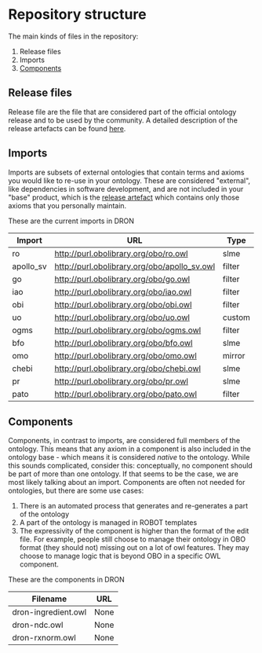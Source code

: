 # Repository structure

The main kinds of files in the repository:

1. Release files
2. Imports
3. [Components](#components)

## Release files
Release file are the file that are considered part of the official ontology release and to be used by the community. A detailed description of the release artefacts can be found [here](https://github.com/INCATools/ontology-development-kit/blob/master/docs/ReleaseArtefacts.md).

## Imports
Imports are subsets of external ontologies that contain terms and axioms you would like to re-use in your ontology. These are considered "external", like dependencies in software development, and are not included in your "base" product, which is the [release artefact](https://github.com/INCATools/ontology-development-kit/blob/master/docs/ReleaseArtefacts.md) which contains only those axioms that you personally maintain.

These are the current imports in DRON

| Import | URL | Type |
| ------ | --- | ---- |
| ro | http://purl.obolibrary.org/obo/ro.owl | slme |
| apollo_sv | http://purl.obolibrary.org/obo/apollo_sv.owl | filter |
| go | http://purl.obolibrary.org/obo/go.owl | filter |
| iao | http://purl.obolibrary.org/obo/iao.owl | filter |
| obi | http://purl.obolibrary.org/obo/obi.owl | filter |
| uo | http://purl.obolibrary.org/obo/uo.owl | custom |
| ogms | http://purl.obolibrary.org/obo/ogms.owl | filter |
| bfo | http://purl.obolibrary.org/obo/bfo.owl | slme |
| omo | http://purl.obolibrary.org/obo/omo.owl | mirror |
| chebi | http://purl.obolibrary.org/obo/chebi.owl | slme |
| pr | http://purl.obolibrary.org/obo/pr.owl | slme |
| pato | http://purl.obolibrary.org/obo/pato.owl | filter |

## Components
Components, in contrast to imports, are considered full members of the ontology. This means that any axiom in a component is also included in the ontology base - which means it is considered _native_ to the ontology. While this sounds complicated, consider this: conceptually, no component should be part of more than one ontology. If that seems to be the case, we are most likely talking about an import. Components are often not needed for ontologies, but there are some use cases:

1. There is an automated process that generates and re-generates a part of the ontology
2. A part of the ontology is managed in ROBOT templates
3. The expressivity of the component is higher than the format of the edit file. For example, people still choose to manage their ontology in OBO format (they should not) missing out on a lot of owl features. They may choose to manage logic that is beyond OBO in a specific OWL component.

These are the components in DRON

| Filename | URL |
| -------- | --- |
| dron-ingredient.owl | None |
| dron-ndc.owl | None |
| dron-rxnorm.owl | None |

